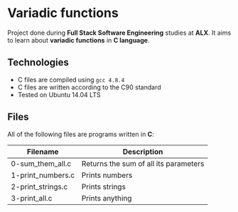 # __Variadic functions__

Project done during **Full Stack Software Engineering** studies at **ALX**.
It aims to learn about __variadic functions__ in **C language**.

## Technologies

* C files are compiled using `gcc 4.8.4`
* C files are written according to the C90 standard
* Tested on Ubuntu 14.04 LTS

## Files
All of the following files are programs written in __C__:

| Filename	| Description |
| --------- | ----------- |
| 0-sum_them_all.c	| Returns the sum of all its parameters |
| 1-print_numbers.c	| Prints numbers |
| 2-print_strings.c	| Prints strings |
| 3-print_all.c	| Prints anything |
